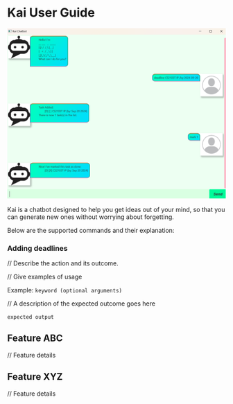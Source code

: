 # Kai User Guide

![Kai Chatbot Screenshot](Ui.png)

Kai is a chatbot designed to help you get ideas out of your mind,
so that you can generate new ones without worrying about forgetting.

Below are the supported commands and their explanation:

### Adding deadlines

// Describe the action and its outcome.

// Give examples of usage

Example: `keyword (optional arguments)`

// A description of the expected outcome goes here

```
expected output
```

## Feature ABC

// Feature details


## Feature XYZ

// Feature details